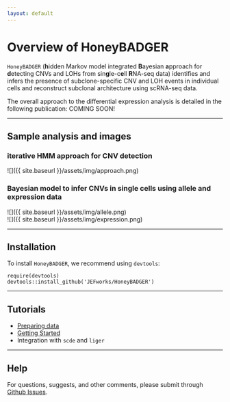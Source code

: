 ```yaml
---
layout: default
---
```


# Overview of HoneyBADGER

`HoneyBADGER` (**h**idden Markov model integrated **B**ayesian **a**pproach for **d**etecting CNVs and LOHs from sin**g**le-c**e**ll **R**NA-seq data) identifies and infers the presence of subclone-specific CNV and LOH events in individual cells and reconstruct subclonal architecture using scRNA-seq data. 

The overall approach to the differential expression analysis is detailed in the following publication:
COMING SOON!

---

## Sample analysis and images

### iterative HMM approach for CNV detection
![]({{ site.baseurl }}/assets/img/approach.png)

### Bayesian model to infer CNVs in single cells using allele and expression data
![]({{ site.baseurl }}/assets/img/allele.png)  
![]({{ site.baseurl }}/assets/img/expression.png)

---

## Installation

To install `HoneyBADGER`, we recommend using `devtools`:

```
require(devtools)
devtools::install_github('JEFworks/HoneyBADGER')
```

---

## Tutorials
- [Preparing data](Preparing_Data.md)
- [Getting Started](Getting_Started.md)
- Integration with `scde` and `liger`

---

## Help

For questions, suggests, and other comments, please submit through <a href="{{ site.github.repository_url }}/issues">Github Issues</a>.
